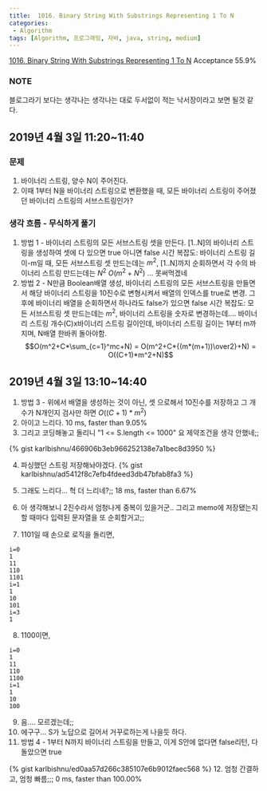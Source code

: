 ```yaml
---
title:  1016. Binary String With Substrings Representing 1 To N
categories:
 - Algorithm
tags: [Algorithm, 프로그래밍, 자바, java, string, medium]
---
```

[1016. Binary String With Substrings Representing 1 To N](https://leetcode.com/problems/binary-string-with-substrings-representing-1-to-n/)
Acceptance 55.9%

### NOTE
블로그라기 보다는 생각나는 생각나는 대로 두서없이 적는 낙서장이라고 보면 될것 같다.

## 2019년 4월 3일 11:20~11:40
### 문제
1. 바이너리 스트링, 양수 N이 주어진다.
2. 이때 1부터 N을 바이너리 스트링으로 변환했을 때, 모든 바이너리 스트링이 주어졌던 바이너리 스트링의 서브스트링인가?

### 생각 흐름 - 무식하게 풀기
1. 방법 1 - 바이너리 스트링의 모든 서브스트링 셋을 만든다. [1..N]의 바이너리 스트링을 생성하여 셋에 다 있으면 true 아니면 false
  시간 복잡도: 바이너리 스트링 길이-m일 때, 모든 서브스트링 셋 만드는데는 $m^2$, [1..N]까지 순회하면서 각 수의 바이너리 스트링 만드는데는 $N^2$ $O(m^2+N^2)$ ... 못써먹겠네
2. 방법 2 - N만큼 Boolean배열 생성, 바이너리 스트링의 모든 서브스트링을 만들면서 해당 바이너리 스트링을 10진수로 변형시켜서 배열의 인덱스를 true로 변경. 그 후에 바이너리 배열을 순회하면서 하나라도 false가 있으면 false
  시간 복잡도: 모든 서브스트링 셋 만드는데는 $m^2$, 바이너리 스트링을 숫자로 변경하는데.... 바이너리 스트링 개수(C)x바이너리 스트링 길이인데, 바이너리 스트링 길이는 1부터 m까지며, N배열 한바퀴 돌아야함.
  $$O(m^2+C*\sum_{c=1}^mc+N) = O(m^2+C*{(m*(m+1))\over2}+N) = O((C+1)*m^2+N)$$

## 2019년 4월 3일 13:10~14:40

1. 방법 3 - 위에서 배열을 생성하는 것이 아닌, 셋 으로해서 10진수를 저장하고 그 개수가 N개인지 검사만 하면 $O((C+1)*m^2)$
2. 아이고 느리다. 10 ms, faster than 9.05%
3. 그리고 코딩해놓고 돌리니 "1 <= S.length <= 1000" 요 제약조건을 생각 안했네;;

{% gist karlbishnu/466906b3eb966252138e7a1bec8d3950 %}

4. 파싱했던 스트링 저장해놔야겠다.
{% gist karlbishnu/ad5412f8c7efb4fdeed3db47bfab8fa3 %}

5. 그래도 느리다... 헉 더 느리네?;; 18 ms, faster than 6.67%
6. 아 생각해보니 2진수라서 엄청나게 중복이 있을거군.. 그리고 memo에 저장됐는지 할 때마다 입력된 문자열을 또 순회할거고;;
7. 1101일 때 손으로 로직을 돌리면,
```
i=0
1
11
110
1101
i=1
1
10
101
i=3
1
```
8. 1100이면,
```
i=0
1
11
110
1100
i=1
1
10
100
```
9. 음.... 모르겠는데;;
10. 에구구... S가 노답으로 길어서 거꾸로하는게 나을듯 하다.
11. 방법 4 - 1부터 N까지 바이너리 스트링을 만들고, 이게 S안에 없다면 false리턴, 다 돌았으면 true

{% gist karlbishnu/ed0aa57d266c385107e6b9012faec568 %}
12. 엄청 간결하고, 엄청 빠름;;; 0 ms, faster than 100.00%
